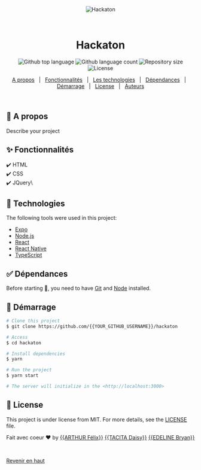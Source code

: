<div align="center" id="top"> 
  <img src="./.github/app.gif" alt="Hackaton" />

  &#xa0;

  <!-- <a href="https://hackaton.netlify.app">Demo</a> -->
</div>

<h1 align="center">Hackaton</h1>

<p align="center">
  <img alt="Github top language" src="https://img.shields.io/github/languages/top/{{YOUR_GITHUB_USERNAME}}/hackaton?color=56BEB8">

  <img alt="Github language count" src="https://img.shields.io/github/languages/count/{{YOUR_GITHUB_USERNAME}}/hackaton?color=56BEB8">

  <img alt="Repository size" src="https://img.shields.io/github/repo-size/{{YOUR_GITHUB_USERNAME}}/hackaton?color=56BEB8">

  <img alt="License" src="https://img.shields.io/github/license/{{YOUR_GITHUB_USERNAME}}/hackaton?color=56BEB8">

  <!-- <img alt="Github issues" src="https://img.shields.io/github/issues/{{YOUR_GITHUB_USERNAME}}/hackaton?color=56BEB8" /> -->

  <!-- <img alt="Github forks" src="https://img.shields.io/github/forks/{{YOUR_GITHUB_USERNAME}}/hackaton?color=56BEB8" /> -->

  <!-- <img alt="Github stars" src="https://img.shields.io/github/stars/{{YOUR_GITHUB_USERNAME}}/hackaton?color=56BEB8" /> -->
</p>

<!-- Status -->

<!-- <h4 align="center"> 
	🚧  Hackaton 🚀 Under construction...  🚧
</h4> 

<hr> -->

<p align="center">
  <a href="#dart-about">A propos</a> &#xa0; | &#xa0; 
  <a href="#sparkles-features">Fonctionnalités</a> &#xa0; | &#xa0;
  <a href="#rocket-technologies">Les technologies</a> &#xa0; | &#xa0;
  <a href="#white_check_mark-requirements">Dépendances</a> &#xa0; | &#xa0;
  <a href="#checkered_flag-starting">Démarrage</a> &#xa0; | &#xa0;
  <a href="#memo-license">License</a> &#xa0; | &#xa0;
  <a href="https://github.com/{{YOUR_GITHUB_USERNAME}}" target="_blank">Auteurs</a>
</p>

<br>

## :dart: A propos ##

Describe your project

## :sparkles: Fonctionnalités ##

:heavy_check_mark: HTML\
:heavy_check_mark: CSS\
:heavy_check_mark: JQuery\

## :rocket: Technologies ##

The following tools were used in this project:

- [Expo](https://expo.io/)
- [Node.js](https://nodejs.org/en/)
- [React](https://pt-br.reactjs.org/)
- [React Native](https://reactnative.dev/)
- [TypeScript](https://www.typescriptlang.org/)

## :white_check_mark: Dépendances ##

Before starting :checkered_flag:, you need to have [Git](https://git-scm.com) and [Node](https://nodejs.org/en/) installed.

## :checkered_flag: Démarrage ##

```bash
# Clone this project
$ git clone https://github.com/{{YOUR_GITHUB_USERNAME}}/hackaton

# Access
$ cd hackaton

# Install dependencies
$ yarn

# Run the project
$ yarn start

# The server will initialize in the <http://localhost:3000>
```

## :memo: License ##

This project is under license from MIT. For more details, see the [LICENSE](LICENSE.md) file.


Fait avec coeur :heart: by 
<a href="https://github.com/{{YOUR_GITHUB_USERNAME}}" target="_blank">{{ARTHUR Félix}}</a>
<a href="https://github.com/{{YOUR_GITHUB_USERNAME}}" target="_blank">{{TACITA Daisy}}</a>
<a href="https://github.com/{{YOUR_GITHUB_USERNAME}}" target="_blank">{{EDELINE Bryan}}</a>

&#xa0;

<a href="#top">Revenir en haut</a>
